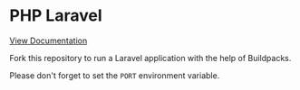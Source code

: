 # PHP Laravel

[View Documentation](https://www.nodion.com/en/docs/php/)

Fork this repository to run a Laravel application with the help of Buildpacks.

Please don't forget to set the `PORT` environment variable.
